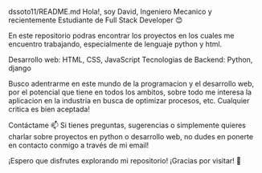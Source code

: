 dssoto11/README.md
Hola!, soy David, Ingeniero Mecanico y recientemente Estudiante de Full Stack Developer 😊

En este repositorio podras encontrar los proyectos en los cuales me encuentro trabajando, especialmente de lenguaje python y html.

Desarrollo web: HTML, CSS, JavaScript
Tecnologias de Backend: Python, django

Busco adentrarme en este mundo de la programacion y el desarrollo web, por el potencial que tiene en todos los ambitos, sobre todo me interesa la aplicacion en la industria
en busca de optimizar procesos, etc. Cualquier critica es bien aceptada!

Contáctame 📫
Si tienes preguntas, sugerencias o simplemente quieres charlar sobre proyectos en python o desarrollo web, no dudes en ponerte en contacto conmigo a través de mi email!

¡Espero que disfrutes explorando mi repositorio! ¡Gracias por visitar! 👋
